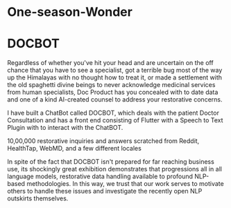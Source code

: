 # One-season-Wonder

# DOCBOT

Regardless of whether you've hit your head and are uncertain on the off chance that you have to see a specialist, got a terrible bug most of the way up the Himalayas with no thought how to treat it, or made a settlement with the old spaghetti divine beings to never acknowledge medicinal services from human specialists, Doc Product has you concealed with to date data and one of a kind AI-created counsel to address your restorative concerns.

I have built a ChatBot called DOCBOT, which deals with the patient Doctor Consultation and has a front end consisting of Flutter with a Speech to Text Plugin with to interact with the ChatBOT.

10,00,000 restorative inquiries and answers scratched from Reddit, HealthTap, WebMD, and a few different locales

In spite of the fact that DOCBOT isn't prepared for far reaching business use, its shockingly great exhibition demonstrates that progressions all in all language models, restorative data handling available to profound NLP-based methodologies. In this way, we trust that our work serves to motivate others to handle these issues and investigate the recently open NLP outskirts themselves.
